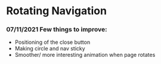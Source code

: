 # Rotating Navigation


### 07/11/2021 Few things to improve:
* Positioning of the close button
* Making circle and nav sticky
* Smoother/ more interesting animation when page rotates
